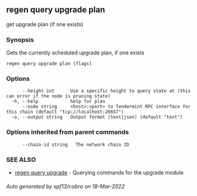 ## regen query upgrade plan

get upgrade plan (if one exists)

### Synopsis

Gets the currently scheduled upgrade plan, if one exists

```
regen query upgrade plan [flags]
```

### Options

```
      --height int      Use a specific height to query state at (this can error if the node is pruning state)
  -h, --help            help for plan
      --node string     <host>:<port> to Tendermint RPC interface for this chain (default "tcp://localhost:26657")
  -o, --output string   Output format (text|json) (default "text")
```

### Options inherited from parent commands

```
      --chain-id string   The network chain ID
```

### SEE ALSO

* [regen query upgrade](regen_query_upgrade.md)	 - Querying commands for the upgrade module

###### Auto generated by spf13/cobra on 18-Mar-2022
